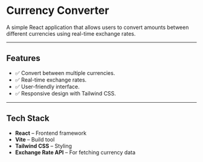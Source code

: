 # **Currency Converter**

A simple React application that allows users to convert amounts between different currencies using real-time exchange rates.

---

## **Features**
- ✅ Convert between multiple currencies.
- ✅ Real-time exchange rates.
- ✅ User-friendly interface.
- ✅ Responsive design with Tailwind CSS.

---

## **Tech Stack**
- **React** – Frontend framework
- **Vite** – Build tool
- **Tailwind CSS** – Styling
- **Exchange Rate API** – For fetching currency data
